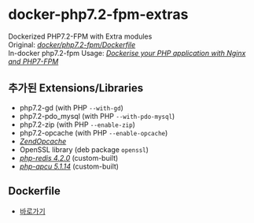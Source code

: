 # docker-php7.2-fpm-extras
Dockerized PHP7.2-FPM with Extra modules  
Original: _[docker/php7.2-fpm/Dockerfile](https://github.com/docker-library/php/blob/b99209cc078ebb7bf4614e870c2d69e0b3bed399/7.2/stretch/fpm/Dockerfile)_  
In-docker php7.2-fpm Usage: _[Dockerise your PHP application with Nginx and PHP7-FPM](http://geekyplatypus.com/dockerise-your-php-application-with-nginx-and-php7-fpm/)_  

## 추가된 Extensions/Libraries
- php7.2-gd (with PHP `--with-gd`)
- php7.2-pdo_mysql (with PHP `--with-pdo-mysql`)
- php7.2-zip (with PHP `--enable-zip`)
- php7.2-opcache (with PHP `--enable-opcache`)
- _[ZendOpcache](https://pecl.php.net/package/ZendOpcache)_
- OpenSSL library (deb package `openssl`)
- _[php-redis 4.2.0](https://pecl.php.net/package/redis)_ (custom-built)
- _[php-apcu 5.1.14](https://pecl.php.net/package/APCu)_ (custom-built)

## Dockerfile
- [바로가기](https://github.com/jungin500/docker-php7.2-fpm/blob/master/Dockerfile)
